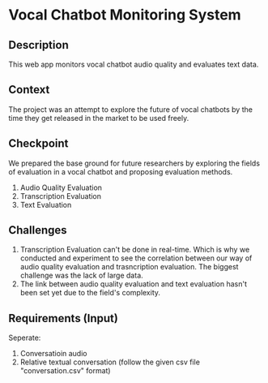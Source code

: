 # Vocal Chatbot Monitoring System

## Description
This web app monitors vocal chatbot audio quality and evaluates text data.

## Context
The project was an attempt to explore the future of vocal chatbots by the time they get released in the market to be used freely.

## Checkpoint
We prepared the base ground for future researchers by exploring the fields of evaluation in a vocal chatbot and proposing evaluation methods.
1. Audio Quality Evaluation
2. Transcription Evaluation
3. Text Evaluation

## Challenges
1. Transcription Evaluation can't be done in real-time. Which is why we conducted and experiment to see the correlation between our way of audio quality evaluation and trasncription evaluation. The biggest challenge was the lack of large data.
2. The link between audio quality evaluation and text evaluation hasn't been set yet due to the field's complexity.

## Requirements (Input)
Seperate:
1. Conversatioin audio
2. Relative textual conversation (follow the given csv file "conversation.csv" format)
